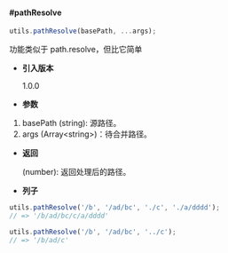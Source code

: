 #### #pathResolve

```javascript
utils.pathResolve(basePath, ...args);
```

功能类似于 path.resolve，但比它简单

- **引入版本**

    1.0.0

- **参数**

1. basePath (string): 源路径。
2. args (Array&lt;string&gt;)：待合并路径。

- **返回**

    (number): 返回处理后的路径。

- **列子**

```javascript
utils.pathResolve('/b', '/ad/bc', './c', './a/dddd');
// => '/b/ad/bc/c/a/dddd'

utils.pathResolve('/b', '/ad/bc', '../c');
// => '/b/ad/c'
```

